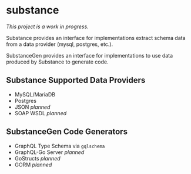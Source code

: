 # substance

_This project is a work in progress._

Substance provides an interface for implementations extract schema data from a data provider (mysql, postgres, etc.).

SubstanceGen provides an interface for implementations to use data produced by Substance to generate code.

## Substance Supported Data Providers

- MySQL/MariaDB
- Postgres
- JSON _planned_
- SOAP WSDL _planned_

## SubstanceGen Code Generators

- GraphQL Type Schema via `gqlschema`
- GraphQL-Go Server _planned_
- GoStructs _planned_
- GORM _planned_
